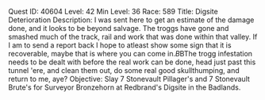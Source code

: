 Quest ID: 40604
Level: 42
Min Level: 36
Race: 589
Title: Digsite Deterioration
Description: I was sent here to get an estimate of the damage done, and it looks to be beyond salvage. The troggs have gone and smashed much of the track, rail and work that was done within that valley. If I am to send a report back I hope to atleast show some sign that it is recoverable, maybe that is where you can come in.$B$BThe trogg infestation needs to be dealt with before the real work can be done, head just past this tunnel 'ere, and clean them out, do some real good skullthumping, and return to me, aye?
Objective: Slay 7 Stonevault Pillager's and 7 Stonevault Brute's for Surveyor Bronzehorn at Redbrand's Digsite in the Badlands.
